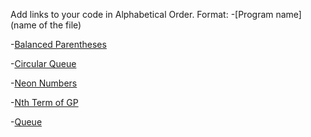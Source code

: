 Add links to your code in Alphabetical Order.
Format:
-[Program name](name of the file)

-[Balanced Parentheses](balanced_parentheses.py)

-[Circular Queue](CircularQueue.py)

-[Neon Numbers](neon_numbers.py)

-[Nth Term of GP](nth_term_gp.py)

-[Queue](Queue.py)

